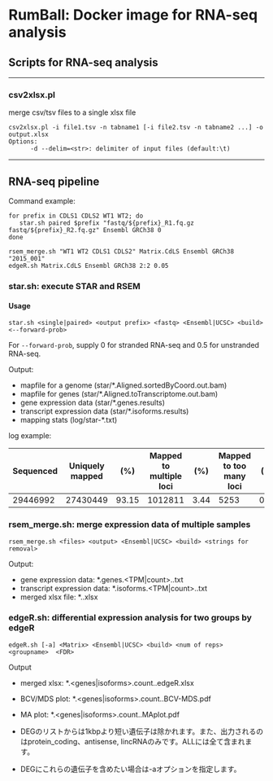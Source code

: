 # RumBall: Docker image for RNA-seq analysis

## Scripts for RNA-seq analysis
---
### csv2xlsx.pl
merge csv/tsv files to a single xlsx file

    csv2xlsx.pl -i file1.tsv -n tabname1 [-i file2.tsv -n tabname2 ...] -o output.xlsx
    Options:
          -d --delim=<str>: delimiter of input files (default:\t)

---
## RNA-seq pipeline
Command example:

    for prefix in CDLS1 CDLS2 WT1 WT2; do
       star.sh paired $prefix "fastq/${prefix}_R1.fq.gz fastq/${prefix}_R2.fq.gz" Ensembl GRCh38 0
    done
    
    rsem_merge.sh "WT1 WT2 CDLS1 CDLS2" Matrix.CdLS Ensembl GRCh38 "2015_001"
    edgeR.sh Matrix.CdLS Ensembl GRCh38 2:2 0.05

### star.sh: execute STAR and RSEM
#### Usage

    star.sh <single|paired> <output prefix> <fastq> <Ensembl|UCSC> <build> <--forward-prob>

For `--forward-prob`, supply 0 for stranded RNA-seq and 0.5 for unstranded RNA-seq.

Output:
* mapfile for a genome (star/*.Aligned.sortedByCoord.out.bam)
* mapfile for genes (star/*.Aligned.toTranscriptome.out.bam)
* gene expression data (star/*.genes.results)
* transcript expression data (star/*.isoforms.results)
* mapping stats (log/star-*.txt)

log example:

|Sequenced	|Uniquely mapped|	(%)	|Mapped to multiple loci|	(%)|	Mapped to too many loci|	(%)|	Unmapped (too many mismatches)	|Unmapped (too short)	|Unmapped (other)	|chimeric reads|	(%)	|Splices total	|Annotated	|(%)	|Non-canonical	|(%)	|Mismatch rate per base (%)|	Deletion rate per base (%)	|Insertion rate per base (%)|
----|----|----|----|----|----|----|----|----|----|----|----|----|----|----|----|----|----|----|----
|29446992	|27430449	|93.15	|1012811	|3.44	|5253	|0.02	|0%|	3%	|0%	|0	|0	|18960488	|18725703	|98.76	|30590	|0.16	|0.19	|0.01	|0.01|

### rsem_merge.sh: merge expression data of multiple samples

    rsem_merge.sh <files> <output> <Ensembl|UCSC> <build> <strings for removal>

Output:
* gene expression data: *.genes.<TPM|count>.<build>.txt
* transcript expression data: *.isoforms.<TPM|count>.<build>.txt
* merged xlsx file: *.<build>.xlsx 

### edgeR.sh: differential expression analysis for two groups by edgeR

    edgeR.sh [-a] <Matrix> <Ensembl|UCSC> <build> <num of reps> <groupname>  <FDR>

Output
* merged xlsx: *.<genes|isoforms>.count.<build>.edgeR.xlsx
* BCV/MDS plot: *.<genes|isoforms>.count.<build>.BCV-MDS.pdf
* MA plot:  *.<genes|isoforms>.count.<build>.MAplot.pdf

* DEGのリストからは1kbpより短い遺伝子は除かれます。また、出力されるのはprotein_coding、antisense, lincRNAのみです。ALLには全て含まれます。
* DEGにこれらの遺伝子を含めたい場合は-aオプションを指定します。
